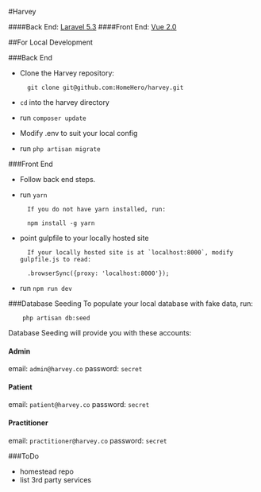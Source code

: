 #Harvey

####Back End: [Laravel 5.3](https://laravel.com/docs/5.3)
####Front End: [Vue 2.0](https://vuejs.org/v2/guide)

##For Local Development

###Back End
- Clone the Harvey repository:

		git clone git@github.com:HomeHero/harvey.git

- `cd` into the harvey directory
- run `composer update`
- Modify .env to suit your local config
- run `php artisan migrate`

###Front End
- Follow back end steps.

- run `yarn`

		If you do not have yarn installed, run:

		npm install -g yarn

- point gulpfile to your locally hosted site

		If your locally hosted site is at `localhost:8000`, modify gulpfile.js to read:

		.browserSync({proxy: 'localhost:8000'});

- run `npm run dev`

###Database Seeding
To populate your local database with fake data, run:

		php artisan db:seed

Database Seeding will provide you with these accounts:

#### Admin
email: `admin@harvey.co`
password: `secret`

#### Patient
email: `patient@harvey.co`
password: `secret`

#### Practitioner
email: `practitioner@harvey.co`
password: `secret`

###ToDo
- homestead repo
- list 3rd party services
